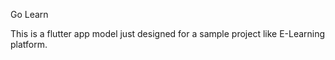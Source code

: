 Go Learn


This is a flutter app model just designed for a sample project like E-Learning platform.
